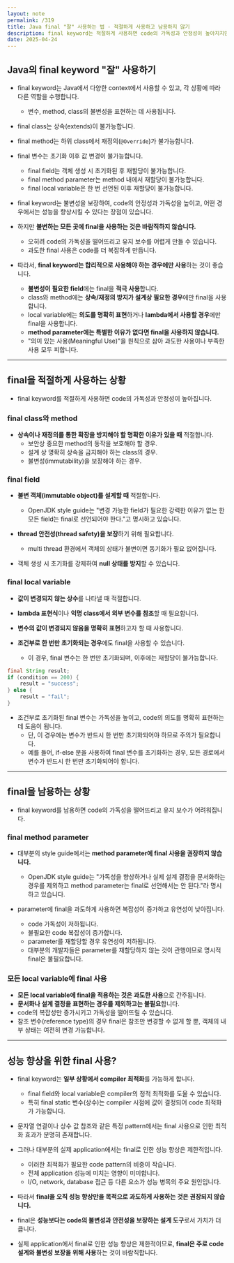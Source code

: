 ```yaml
---
layout: note
permalink: /319
title: Java final "잘" 사용하는 법 - 적절하게 사용하고 남용하지 않기
description: final keyword는 적절하게 사용하면 code의 가독성과 안정성이 높아지지만, 남용하면 오히려 가독성이 떨어져 유지 보수가 어려워지기 때문에, 필요한 경우에만 잘 사용해야 합니다.
date: 2025-04-24
---
```



## Java의 final keyword "잘" 사용하기

- final keyword는 Java에서 다양한 context에서 사용할 수 있고, 각 상황에 따라 다른 역할을 수행합니다.
    - 변수, method, class의 불변성을 표현하는 데 사용됩니다.

- final class는 상속(extends)이 불가능합니다.
- final method는 하위 class에서 재정의(`@Override`)가 불가능합니다.
- final 변수는 초기화 이후 값 변경이 불가능합니다.
    - final field는 객체 생성 시 초기화된 후 재할당이 불가능합니다.
    - final method parameter는 method 내에서 재할당이 불가능합니다.
    - final local variable은 한 번 선언된 이후 재할당이 불가능합니다.

- final keyword는 불변성을 보장하여, code의 안정성과 가독성을 높이고, 어떤 경우에서는 성능을 향상시킬 수 있다는 장점이 있습니다.

- 하지만 **불변하는 모든 곳에 final을 사용하는 것은 바람직하지 않습니다.**
    - 오히려 code의 가독성을 떨어뜨리고 유지 보수를 어렵게 만들 수 있습니다.
    - 과도한 final 사용은 code를 더 복잡하게 만듭니다.

- 따라서, **final keyword는 합리적으로 사용해야 하는 경우에만 사용**하는 것이 좋습니다.
    - **불변성이 필요한 field**에는 final을 **적극 사용**합니다.
    - class와 method에는 **상속/재정의 방지가 설계상 필요한 경우**에만 final을 사용합니다.
    - local variable에는 **의도를 명확히 표현**하거나 **lambda에서 사용할 경우**에만 final을 사용합니다.
    - **method parameter에는 특별한 이유가 없다면 final을 사용하지 않습니다.**
    - "의미 있는 사용(Meaningful Use)"을 원칙으로 삼아 과도한 사용이나 부족한 사용 모두 피합니다.


---


## final을 적절하게 사용하는 상황

- final keyword를 적절하게 사용하면 code의 가독성과 안정성이 높아집니다.


### final class와 method

- **상속이나 재정의를 통한 확장을 방지해야 할 명확한 이유가 있을 때** 적절합니다.
    - 보안상 중요한 method의 동작을 보호해야 할 경우.
    - 설계 상 명확히 상속을 금지해야 하는 class의 경우.
    - 불변성(immutability)을 보장해야 하는 경우.


### final field

- **불변 객체(immutable object)를 설계할 때** 적절합니다.
    - OpenJDK style guide는 "변경 가능한 field가 필요한 강력한 이유가 없는 한 모든 field는 final로 선언되어야 한다."고 명시하고 있습니다.

- **thread 안전성(thread safety)을 보장**하기 위해 필요합니다.
    - multi thread 환경에서 객체의 상태가 불변이면 동기화가 필요 없어집니다.

- 객체 생성 시 초기화를 강제하여 **null 상태를 방지**할 수 있습니다.


### final local variable

- **값이 변경되지 않는 상수**를 나타낼 때 적절합니다.
- **lambda 표현식**이나 **익명 class에서 외부 변수를 참조**할 때 필요합니다.
- **변수의 값이 변경되지 않음을 명확히 표현**하고자 할 때 사용합니다.

- **조건부로 한 번만 초기화되는 경우**에도 final을 사용할 수 있습니다.
    - 이 경우, final 변수는 한 번만 초기화되며, 이후에는 재할당이 불가능합니다.

```java
final String result;
if (condition == 200) {
    result = "success";
} else {
    result = "fail";
}
```

- 조건부로 초기화된 final 변수는 가독성을 높이고, code의 의도를 명확히 표현하는 데 도움이 됩니다.
    - 단, 이 경우에는 변수가 반드시 한 번만 초기화되어야 하므로 주의가 필요합니다.
    - 예를 들어, if-else 문을 사용하여 final 변수를 초기화하는 경우, 모든 경로에서 변수가 반드시 한 번만 초기화되어야 합니다.


---


## final을 남용하는 상황

- final keyword를 남용하면 code의 가독성을 떨어뜨리고 유지 보수가 어려워집니다.


### final method parameter

- 대부분의 style guide에서는 **method parameter에 final 사용을 권장하지 않습니다.**
    - OpenJDK style guide는 "가독성을 향상하거나 실제 설계 결정을 문서화하는 경우를 제외하고 method parameter는 final로 선언해서는 안 된다."라 명시하고 있습니다.

- parameter에 final을 과도하게 사용하면 복잡성이 증가하고 유연성이 낮아집니다.
    - code 가독성이 저하됩니다.
    - 불필요한 code 복잡성이 증가합니다.
    - parameter를 재할당할 경우 유연성이 저하됩니다.
    - 대부분의 개발자들은 parameter를 재할당하지 않는 것이 관행이므로 명시적 final은 불필요합니다.


### 모든 local variable에 final 사용

- **모든 local variable에 final을 적용하는 것은 과도한 사용**으로 간주됩니다.
- **문서화나 설계 결정을 표현하는 경우를 제외하고는 불필요**합니다.
- code의 복잡성만 증가시키고 가독성을 떨어뜨릴 수 있습니다.
- 참조 변수(reference type)의 경우 final은 참조만 변경할 수 없게 할 뿐, 객체의 내부 상태는 여전히 변경 가능합니다.


---


## 성능 향상을 위한 final 사용?

- final keyword는 **일부 상황에서 compiler 최적화**를 가능하게 합니다.
    - final field와 local variable은 compiler의 정적 최적화를 도울 수 있습니다.
    - 특히 final static 변수(상수)는 compiler 시점에 값이 결정되어 code 최적화가 가능합니다.

- 문자열 연결이나 상수 값 참조와 같은 특정 pattern에서는 final 사용으로 인한 최적화 효과가 분명히 존재합니다.
- 그러나 대부분의 실제 application에서는 final로 인한 성능 향상은 제한적입니다.
    - 이러한 최적화가 필요한 code pattern의 비중이 작습니다.
    - 전체 application 성능에 미치는 영향이 미미합니다.
    - I/O, network, database 접근 등 다른 요소가 성능 병목의 주요 원인입니다.

- 따라서 **final을 오직 성능 향상만을 목적으로 과도하게 사용하는 것은 권장되지 않습니다.**

- final은 **성능보다는 code의 불변성과 안전성을 보장하는 설계 도구**로서 가치가 더 큽니다.

- 실제 application에서 final로 인한 성능 향상은 제한적이므로, **final은 주로 code 설계와 불변성 보장을 위해 사용**하는 것이 바람직합니다.
